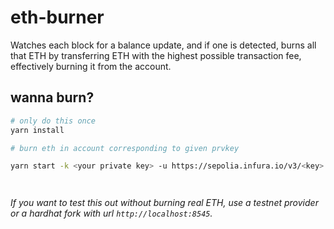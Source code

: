 # eth-burner

Watches each block for a balance update, and if one is detected, burns all that ETH by transferring ETH with the highest possible transaction fee, effectively burning it from the account.

## wanna burn?

```sh
# only do this once
yarn install

# burn eth in account corresponding to given prvkey

yarn start -k <your private key> -u https://sepolia.infura.io/v3/<key> -b <your public key>




```

_If you want to test this out without burning real ETH, use a testnet provider or a hardhat fork with url `http://localhost:8545`._
